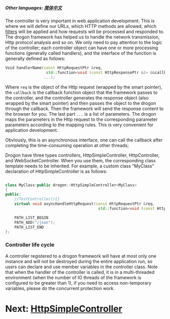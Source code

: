 ##### Other languages: [简体中文](/CHN/CHN-04-控制器-简介)

The controller is very important in web application development. This is where we will define our URLs, which HTTP methods are allowed, which [filters](/ENG/ENG-06-Middleware-and-Filter) will be applied and how requests will be processed and responded to. The drogon framework has helped us to handle the network transmission, Http protocol analysis and so on. We only need to pay attention to the logic of the controller; each controller object can have one or more processing functions (generally called handlers), and the interface of the function is generally defined as follows:

```c++
Void handlerName(const HttpRequestPtr &req,
                  std::function<void (const HttpResponsePtr &)> &&callback,
                 ...);
```

Where `req` is the object of the Http request (wrapped by the smart pointer), the `callback` is the callback function object that the framework passes to the controller, and the controller generates the response object (also wrapped by the smart pointer) and then passes the object to the drogon through the callback. Then the framework will send the response content to the browser for you. The last part `...` is a list of parameters. The drogon maps the parameters in the Http request to the corresponding parameter parameters according to the mapping rules. This is very convenient for application development.

Obviously, this is an asynchronous interface, one can call the callback after completing the time-consuming operation at other threads;

Drogon have three types controllers, HttpSimpleController, HttpController, and WebSocketController. When you use them, the corresponding class template needs to be inherited. For example, a custom class "MyClass" declaration of HttpSimpleController is as follows:

```c++

class MyClass:public drogon::HttpSimpleController<MyClass>
{
public:
    //TestController(){}
    virtual void asyncHandleHttpRequest(const HttpRequestPtr &req,
                                         std::function<void (const HttpResponsePtr &)> &&callback) override;

    PATH_LIST_BEGIN
    PATH_ADD("/json");
    PATH_LIST_END
};
```

### Controller life cycle

A controller registered to a drogon framework will have at most only one instance and will not be destroyed during the entire application run, so users can declare and use member variables in the controller class. Note that when the handler of the controller is called, it is in a multi-threaded environment (when the number of IO threads of the framework is configured to be greater than 1), if you need to access non-temporary variables, please do the concurrent protection work.


# Next: [HttpSimpleController](/ENG/ENG-04-1-Controller-HttpSimpleController)
